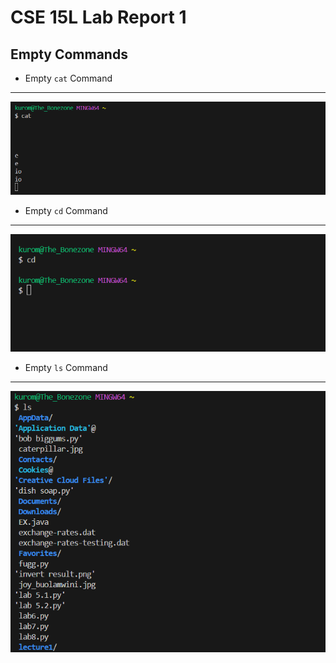 # CSE 15L Lab Report 1
## Empty Commands
* Empty `cat` Command
***
![Image](empty_cat.png)

* Empty `cd` Command
***
![Image](empty_cd.png)

* Empty `ls` Command
***
![Image](empty_ls.png)
